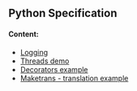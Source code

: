 ## Python Specification

#### Content:
+ [Logging](logging/)
+ [Threads demo](threads.py)
+ [Decorators example](decorator_simple.py)
+ [Maketrans - translation example](translate_try.py)

